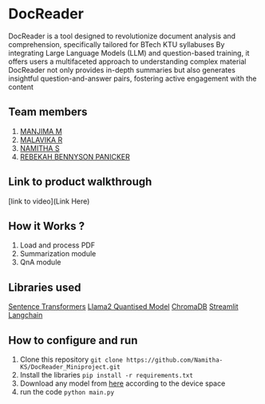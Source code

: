 # DocReader
DocReader is a tool designed to revolutionize document analysis and comprehension, specifically tailored for BTech KTU syllabuses
By integrating Large Language Models (LLM) and question-based training, it offers users a multifaceted approach to understanding complex material
DocReader not only provides in-depth summaries but also generates insightful question-and-answer pairs, fostering active engagement with the content

## Team members

1. [MANJIMA M](https://github.com/manjiimaa)
2. [MALAVIKA R](https://github.com/MalavikaRajeevCS069)
3. [NAMITHA S](https://github.com/Namitha-KS)
4. [REBEKAH BENNYSON PANICKER](https://github.com/rebee-ben)

## Link to product walkthrough

[link to video](Link Here)

## How it Works ?

1. Load and process PDF
2. Summarization module
3. QnA module

## Libraries used

[Sentence Transformers](https://www.sbert.net/)
[Llama2 Quantised Model](https://huggingface.co/TheBloke/Llama-2-7B-Chat-GGML)
[ChromaDB](https://github.com/chroma-core/chroma)
[Streamlit](https://streamlit.io/)
[Langchain](https://github.com/langchain-ai/langchain)

## How to configure and run
1. Clone this repository `git clone https://github.com/Namitha-KS/DocReader_Miniproject.git`
2. Install the libraries `pip install -r requirements.txt`
3. Download any model from [here](https://huggingface.co/TheBloke/Llama-2-7B-Chat-GGML/tree/main) according to the device space
4. run the code `python main.py`
